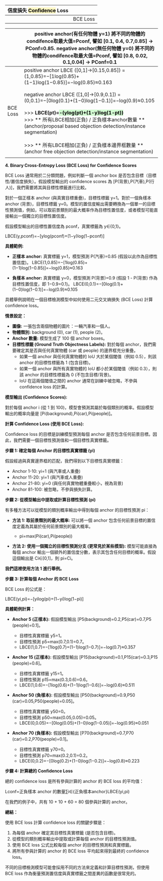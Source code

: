 
| 信度損失 <mark style="background: #FFF3A3A6;">Confidence</mark> Loss |          |
| ---------------------------------------------------------------- | -------- |
|                                                                  | BCE Loss |

|          | positive anchor(有任何物體 y=1) 將不同的物體的condifence取最大值=Pconf, 譬如 [0.1, 0.4, 0.7,0.85] ->  PConf=0.85.  negative anchor(無任何物體 y=0) 將不同的物體的condifence取最大值=Pconf, 譬如 [0.8, 0.02, 0.1,0.04] ->  PConf=0.1                                                                                                                                                                                                                                                                                                                                               |
| -------- | --------------------------------------------------------------------------------------------------------------------------------------------------------------------------------------------------------------------------------------------------------------------------------------------------------------------------------------------------------------------------------------------------------------------------------------------------------------------------------------------------------------------------------------------- |
| BCE Loss | positive anchor LBCE  ([0,1]->[0.15,0.85]) =<br> (1,0.85)=−[1log(0.85)+(1−1)log(1−0.85)]=−log(0.85)≈0.163<br><br>negative anchor LBCE  ([1,0]->[0.9,0.1]) =<br> (0,0.1)=−[0log(0.1)+(1−0)log(1−0.1)]=−log(0.9)≈0.105<br><br>>>>  **LBCE(pt​)=<mark style="background: #BBFABBA6;">-(ylog(pt​)+(1-y)log(1-pt))</mark>**<br>>>>  ** 所有LBCE相加(正負) / 正負樣本anchor數量  **<br>(anchor/proposal based objection detection/instance segmentation)<br><br>>>>  ** 所有LBCE相加(正負) / 正負樣本邊界框數量  **<br>(anchor free objection detection/instance segmentation) |
|          |                                                                                                                                                                                                                                                                                                                                                                                                                                                                                                                                               |

**4. Binary Cross-Entropy Loss (BCE Loss) for Confidence Scores**

BCE Loss 通常用於二分類問題，例如判斷一個 anchor box 是否包含目標（目標性/置信度損失）。假設模型輸出的 confidence scores 為 [P(背景),P(汽車),P(行人)]，我們需要將其與目標性標籤進行比較。

對於一個正樣本 anchor (與真實目標重疊)，目標性標籤 y=1。對於一個負樣本 anchor (背景)，目標性標籤 y=0。模型的置信度輸出需要轉換為一個單一的目標性預測值，例如，可以取前景類別的最大概率作為目標性置信度，或者模型可能直接輸出一個獨立的目標性置信度。

假設模型輸出的目標性置信度為 pconf​，真實標籤為 y∈{0,1}。

LBCE​(y,pconf​)=−[ylog(pconf​)+(1−y)log(1−pconf​)]

**具體範例:**

- **正樣本 anchor:** 真實標籤 y=1，模型預測 P(汽車)=0.85 (假設以此作為目標性置信度)。 LBCE​(1,0.85)=−[1log(0.85)+(1−1)log(1−0.85)]=−log(0.85)≈0.163
    
- **負樣本 anchor:** 真實標籤 y=0，模型預測 P(背景)=0.9 (假設 1 - P(背景) 作為目標性置信度，即 1−0.9=0.1)。 LBCE​(0,0.1)=−[0log(0.1)+(1−0)log(1−0.1)]=−log(0.9)≈0.105





具體舉例說明在一個目標檢測模型中如何使用二元交叉熵損失 (BCE Loss) 計算 confidence loss。

**情景設定：**

- **圖像:** 一張包含兩個物體的圖片：一輛汽車和一個人。
- **物體類別:** background (0), car (1), people (2)。
- **Anchor 數量:** 模型生成了 100 個 anchor boxes。
- **目標性標籤 (Ground Truth Objectness Labels):** 對於每個 anchor，我們需要確定其是否與任何真實物體 (car 或 people) 的邊界框充分重疊。
    - 如果一個 anchor 與任何真實物體的 IoU 大於某個閾值（例如 0.5），則該 anchor 的目標性標籤為 1 (包含目標)。
    - 如果一個 anchor 與所有真實物體的 IoU 都小於某個閾值（例如 0.3），則該 anchor 的目標性標籤為 0 (不包含目標/背景)。
    - IoU 在這兩個閾值之間的 anchor 通常在訓練中被忽略，不參與 confidence loss 的計算。

**模型輸出 (Confidence Scores):**

對於每個 anchor i (從 1 到 100)，模型會預測其屬於每個類別的概率。假設模型輸出的概率向量是 [Pi​(background),Pi​(car),Pi​(people)]。

**計算 Confidence Loss (使用 BCE Loss):**

Confidence loss 的目標是訓練模型預測每個 anchor 是否包含任何前景目標。因此，我們需要一個目標性預測值和一個目標性真實標籤。

**步驟 1: 確定每個 Anchor 的目標性真實標籤 (yi​)**

假設經過與真實邊界框的匹配，我們得到以下目標性真實標籤：

- Anchor 1-10: yi​=1 (與汽車或人重疊)
- Anchor 11-20: yi​=1 (與汽車或人重疊)
- Anchor 21-80: yi​=0 (與任何真實物體重疊較小，視為背景)
- Anchor 81-100: 被忽略，不參與損失計算。

**步驟 2: 從模型輸出中提取或計算目標性預測 (pi​)**

有多種方法可以從模型的類別概率輸出中得到每個 anchor 的目標性預測 pi​：

- **方法 1: 取前景類別的最大概率:** 可以將一個 anchor 包含任何前景目標的置信度定義為其屬於任何前景類別的最大概率。
    
    - pi​=max(Pi​(car),Pi​(people))
- **方法 2: 使用一個獨立的目標性預測分支 (更常見於某些模型):** 模型可能直接為每個 anchor 輸出一個額外的置信度分數，表示其包含任何目標的概率。假設這個輸出是 Ci​∈[0,1]，則 pi​=Ci​。
    

**我們這裡使用方法 1 進行舉例。**

**步驟 3: 計算每個 Anchor 的 BCE Loss**

BCE Loss 的公式是：

LBCE​(yi​,pi​)=−[yi​log(pi​)+(1−yi​)log(1−pi​)]

**具體範例計算：**

- **Anchor 5 (正樣本):** 假設模型輸出 [P5​(background)=0.2,P5​(car)=0.7,P5​(people)=0.1]。
    
    - 目標性真實標籤 y5​=1。
    - 目標性預測 p5​=max(0.7,0.1)=0.7。
    - LBCE​(1,0.7)=−[1log(0.7)+(1−1)log(1−0.7)]=−log(0.7)≈0.357
- **Anchor 15 (正樣本):** 假設模型輸出 [P15​(background)=0.1,P15​(car)=0.3,P15​(people)=0.6]。
    
    - 目標性真實標籤 y15​=1。
    - 目標性預測 p15​=max(0.3,0.6)=0.6。
    - LBCE​(1,0.6)=−[1log(0.6)+(1−1)log(1−0.6)]=−log(0.6)≈0.511
- **Anchor 50 (負樣本):** 假設模型輸出 [P50​(background)=0.9,P50​(car)=0.05,P50​(people)=0.05]。
    
    - 目標性真實標籤 y50​=0。
    - 目標性預測 p50​=max(0.05,0.05)=0.05。
    - LBCE​(0,0.05)=−[0log(0.05)+(1−0)log(1−0.05)]=−log(0.95)≈0.051
- **Anchor 70 (負樣本):** 假設模型輸出 [P70​(background)=0.7,P70​(car)=0.2,P70​(people)=0.1]。
    
    - 目標性真實標籤 y70​=0。
    - 目標性預測 p70​=max(0.2,0.1)=0.2。
    - LBCE​(0,0.2)=−[0log(0.2)+(1−0)log(1−0.2)]=−log(0.8)≈0.223

**步驟 4: 計算總的 Confidence Loss**

總的 confidence loss 是所有參與計算的 anchor 的 BCE loss 的平均值：

Lconf​=正負樣本 anchor 的數量∑i∈{正負樣本anchor}​LBCE​(yi​,pi​)​

在我們的例子中，共有 10 + 10 + 60 = 80 個參與計算的 anchor。

**總結：**

使用 BCE loss 計算 confidence loss 的關鍵步驟是：

1. 為每個 anchor 確定其目標性真實標籤 (是否包含目標)。
2. 從模型的類別概率輸出中提取或計算每個 anchor 的目標性預測值。
3. 使用 BCE loss 公式比較每個 anchor 的目標性預測和真實標籤。
4. 將所有參與計算的 anchor 的 BCE loss 平均起來得到最終的 confidence loss。

不同的目標檢測模型可能會採用不同的方法來定義和計算目標性預測，但使用 BCE loss 作為衡量預測置信度與真實標籤之間差異的函數是很常見的。